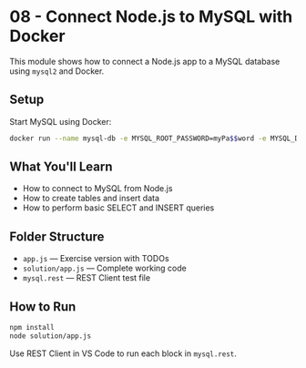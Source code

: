 # 08 - Connect Node.js to MySQL with Docker

This module shows how to connect a Node.js app to a MySQL database using `mysql2` and Docker.

## Setup

Start MySQL using Docker:

```bash
docker run --name mysql-db -e MYSQL_ROOT_PASSWORD=myPa$$word -e MYSQL_DATABASE=car -p 3306:3306 -d mysql:latest
```

## What You'll Learn

- How to connect to MySQL from Node.js
- How to create tables and insert data
- How to perform basic SELECT and INSERT queries

## Folder Structure

- `app.js` — Exercise version with TODOs
- `solution/app.js` — Complete working code
- `mysql.rest` — REST Client test file

## How to Run

```bash
npm install
node solution/app.js
```

Use REST Client in VS Code to run each block in `mysql.rest`.
